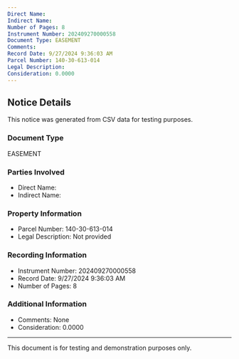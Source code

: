 ```yaml
---
Direct Name: 
Indirect Name: 
Number of Pages: 8
Instrument Number: 202409270000558
Document Type: EASEMENT
Comments: 
Record Date: 9/27/2024 9:36:03 AM
Parcel Number: 140-30-613-014
Legal Description: 
Consideration: 0.0000
---
```


## Notice Details

This notice was generated from CSV data for testing purposes.

### Document Type
EASEMENT

### Parties Involved
- Direct Name: 
- Indirect Name: 

### Property Information
- Parcel Number: 140-30-613-014
- Legal Description: Not provided

### Recording Information
- Instrument Number: 202409270000558
- Record Date: 9/27/2024 9:36:03 AM
- Number of Pages: 8

### Additional Information
- Comments: None
- Consideration: 0.0000

---

This document is for testing and demonstration purposes only.
